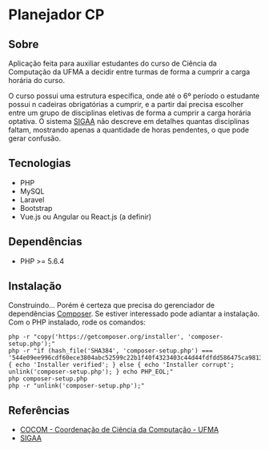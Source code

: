 # Planejador CP

## Sobre

Aplicação feita para auxiliar estudantes do curso de Ciência da Computação da UFMA a decidir entre turmas de forma a cumprir a carga horária do curso.

O curso possui uma estrutura específica, onde até o 6º período o estudante possui n cadeiras obrigatórias a cumprir, e a partir daí precisa escolher entre um grupo de disciplinas eletivas de forma a cumprir a carga horária optativa. O sistema [SIGAA](https://sigaa.ufma.br) não descreve em detalhes quantas disciplinas faltam, mostrando apenas a quantidade de horas pendentes, o que pode gerar confusão.

## Tecnologias
- PHP
- MySQL
- Laravel
- Bootstrap
- Vue.js ou Angular ou React.js (a definir)

## Dependências
- PHP >= 5.6.4

## Instalação
Construindo... Porém é certeza que precisa do gerenciador de dependências [Composer](https://getcomposer.org/). Se estiver interessado pode adiantar a instalação. Com o PHP instalado, rode os comandos:
```
php -r "copy('https://getcomposer.org/installer', 'composer-setup.php');"
php -r "if (hash_file('SHA384', 'composer-setup.php') === '544e09ee996cdf60ece3804abc52599c22b1f40f4323403c44d44fdfdd586475ca9813a858088ffbc1f233e9b180f061') { echo 'Installer verified'; } else { echo 'Installer corrupt'; unlink('composer-setup.php'); } echo PHP_EOL;"
php composer-setup.php
php -r "unlink('composer-setup.php');"
```

## Referências
- [COCOM - Coordenação de Ciência da Computação - UFMA](http://www.deinf.ufma.br/cocom/site/)
- [SIGAA](https://sigaa.ufma.br)
